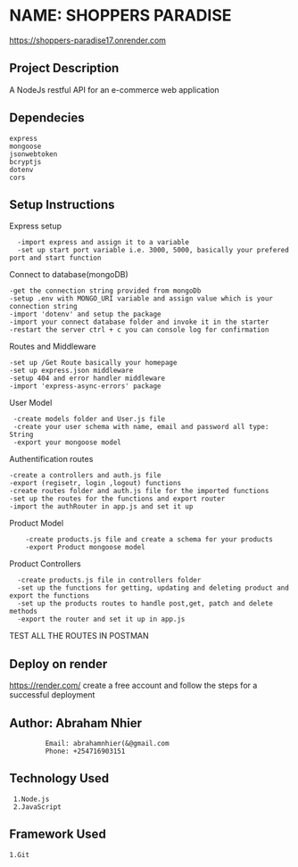 # NAME: SHOPPERS PARADISE
https://shoppers-paradise17.onrender.com

## Project Description
A NodeJs restful API for an e-commerce web application

## Dependecies
    express
    mongoose
    jsonwebtoken
    bcryptjs
    dotenv
    cors
  

## Setup Instructions
  Express setup
  
      -import express and assign it to a variable
      -set up start port variable i.e. 3000, 5000, basically your prefered port and start function
Connect to database(mongoDB)

    -get the connection string provided from mongoDb
    -setup .env with MONGO_URI variable and assign value which is your connection string
    -import 'dotenv' and setup the package
    -import your connect database folder and invoke it in the starter
    -restart the server ctrl + c you can console log for confirmation
    
Routes and Middleware    

    -set up /Get Route basically your homepage
    -set up express.json middleware
    -setup 404 and error handler middleware
    -import 'express-async-errors' package

User Model

     -create models folder and User.js file
     -create your user schema with name, email and password all type: String
     -export your mongoose model

Authentification routes

    -create a controllers and auth.js file 
    -export (regisetr, login ,logout) functions
    -create routes folder and auth.js file for the imported functions
    -set up the routes for the functions and export router
    -import the authRouter in app.js and set it up

 Product Model

        -create products.js file and create a schema for your products
        -export Product mongoose model
        
Product Controllers

      -create products.js file in controllers folder
      -set up the functions for getting, updating and deleting product and export the functions
      -set up the products routes to handle post,get, patch and delete methods
      -export the router and set it up in app.js
      
TEST ALL THE ROUTES IN POSTMAN      

## Deploy on render
https://render.com/
        create a free account and follow the steps for a successful deployment

## Author: Abraham Nhier

             Email: abrahamnhier(&@gmail.com
             Phone: +254716903151

## Technology Used

     1.Node.js
     2.JavaScript

## Framework Used

    1.Git



